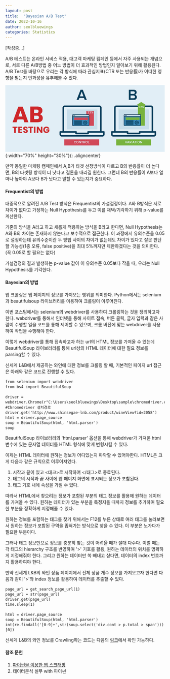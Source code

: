```yaml
---
layout: post
title:  "Bayesian A/B Test"
date: 2022-10-16
author: seolbluewings
categories: Statistics
---
```


[작성중...]

A/B 테스트는 온라인 서비스 적용, 대고객 마케팅 캠페인 등에서 자주 사용되는 개념으로, 서로 다른 A/B방법 중 어느 방법이 더 효과적인 방법인지 알아보기 위해 활용된다. A/B Test를 바탕으로 우리는 각 방식에 따라 관심지표(CTR 또는 반응률)가 어떠한 영향을 받는지 인과성을 유추해볼 수 있다.


![ABTEST](https://github.com/seolbluewings/seolbluewings.github.io/blob/master/assets/ab_test.jpg?raw=true){:width="70%" height="30%"}{: .aligncenter}


만약 동일한 마케팅 캠페인에서 A,B가 타겟 선정방식이 다르고 B의 반응률이 더 높다면, B의 타겟팅 방식이 더 낫다고 결론을 내리길 원한다. 그런데 B의 반응률이 A보다 얼마나 높아야 A보다 B가 낫다고 말할 수 있는지가 중요하다.

#### Frequentist의 방법

대중적으로 알려진 A/B Test 방식은 Frequentist의 가설검정이다. A와 B방식은 서로 차이가 없다고 가정하는 Null Hypothesis를 두고 이를 채택/기각하기 위해 p-value를 계산한다.

기존의 방식을 A라고 하고 새롭게 적용하는 방식을 B라고 한다면, Null Hypothesis는 A와 B의 차이는 존재하지 않는다고 보수적으로 접근한다. 이 과정에서 유의수준을 0.05로 설정하는데 유의수준이란 두 방법 사이의 차이가 없는데도 차이가 있다고 잘못 판단할 가능성(1종 오류, false positive)을 최대 5%까지만 제한하겠다는 것을 의미한다. (꼭 0.05로 할 필요는 없다)

가설검정의 결과 발생하는 p-value 값이 이 유의수준 0.05보다 작을 때, 우리는 Null Hypothesis를 기각한다. 



#### Bayesian의 방법


웹 크롤링은 웹 페이지의 정보를 가져오는 행위를 의미한다. Python에서는 selenium과 beautifulsoup 라이브러리를 이용하여 크롤링이 이루어진다.

이번 포스팅에서는 selenium의 webdriver를 사용하여 크롤링하는 것을 정리하고자 한다. webdriver를 통해서 인터넷을 통해 사이트 접속, 버튼 클릭, 글자 입력과 같은 사람이 수행할 일을 코드를 통해 제어할 수 있으며, 크롬 버전에 맞는 webdriver를 사용하여 작업을 수행해야 한다.

이렇게 webdriver를 통해 접속하고자 하는 url의 HTML 정보를 가져올 수 있는데 BeautifulSoup 라이브러리를 통해 url상의 HTML 데이터에 대한 필요 정보를 parsing할 수 있다.

신세계 L\&B에서 제공하는 와인에 대한 정보를 크롤링 할 때, 기본적인 페이지 url 접근은 아래와 같은 코드로 진행할 수 있다.

```
from selenium import webdriver
from bs4 import BeautifulSoup

driver = webdriver.Chrome(r"C:\Users\seolbluewings\Desktop\sample\chromedriver.exe") #Chromedriver 설치경로
driver.get('http://www.shinsegae-lnb.com/product/wineView?id=2058')
html = driver.page_source
soup = BeautifulSoup(html, 'html.parser')
soup
```

BeautifulSoup 라이브러리의 'html.parser' 옵션을 통해 webdriver가 가져온 html 변수에 있는 문자열 데이터를 HTML 형식에 맞게 변형시킬 수 있다.

이제는 HTML 데이터에 원하는 정보가 어디있는지 파악할 수 있어야한다. HTML은 크게 다음과 같은 규칙으로 이루어져있다.
1. 시작과 끝이 있고 <태크>로 시작하여 </태그>로 종료된다.
2. 태그의 시작과 끝 사이에 웹 페이지 화면에 표시되는 정보가 포함된다.
3. 태그 기호 내에 속성을 가질 수 있다.

따라서 HTML에서 찾으려는 정보가 포함된 부분의 태그 정보를 활용해 원하는 데이터를 가져올 수 있다. 원하는 데이터가 있는 부분을 특정지을 때까지 정보를 추가하여 필요한 부분을 정확하게 지정해줄 수 있다.

원하는 정보를 포함하는 태그를 찾기 위해서는 F12를 누른 상태로 여러 태그를 눌러보면서 원하는 정보가 포함된 구역을 좁혀가는 방식으로 찾을 수 있다. 이 부분은 노가다가 필요한 부분이다.

그러나 태그 정보만으로 정보를 충분히 찾는 것이 어려울 때가 절대 다수다. 이럴 때는 각 태그의 hierarchy 구조를 반영하여 '>' 기호를 활용, 원하는 데이터의 위치를 명확하게 지정해줘야 한다. 그리고 원하는 데이터만 쏙 빼내고 싶다면, 데이터의 index 번호까지 활용하여야 한다.

만약 신세계 L\&B의 와인 상품 페이지에서 전체 상품 개수 정보를 가져오고자 한다면 다음과 같이 '>'와 index 정보를 활용하여 데이터를 추출할 수 있다.

```
page_url = get_search_page_url(1)
page_url = str(page_url)
driver.get(page_url)
time.sleep(1)

html = driver.page_source
soup = BeautifulSoup(html, 'html.parser')
int(re.findall('[0-9]+',str(soup.select('div.cont > p.total > span')))[0])
```

신세계 L\&B의 와인 정보를 Crawling하는 코드는 다음의 [링크](https://github.com/seolbluewings/python_study/blob/master/01.study/web_crawling.py)에서 확인 가능하다.


#### 참조 문헌
1. [파이썬을 이용한 웹 스크래핑](https://www.boostcourse.org/cs201/joinLectures/179628) <br>
2. 데이터분석 실무 with 파이썬
